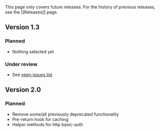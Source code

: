 This page only covers future releases. For the history of previous releases, see the [[Releases]] page.

## Version 1.3

### Planned
* Nothing selected yet

### Under review
* See [open issues list](https://github.com/atuttle/Taffy/issues?milestone=4&page=1&state=open)

## Version 2.0

### Planned
* Remove some/all previously deprecated functionality
* Pre-return hook for caching
* Helper methods for http basic-auth
